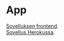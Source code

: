 # App

[Sovelluksen frontend](https://github.com/ju4nhy/fullstackopen/tree/main/osa3/puhelinluettelofrontend).  
[Sovellus Herokussa](https://puhelinluettelo2021.herokuapp.com/).